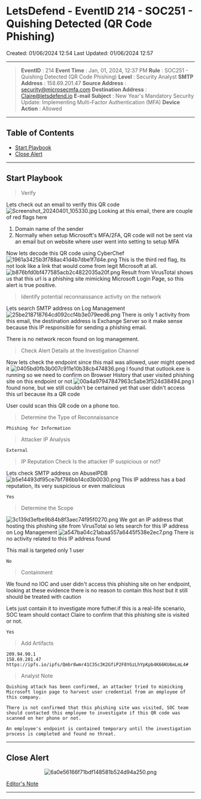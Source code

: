# LetsDefend - EventID 214 - SOC251 - Quishing Detected (QR Code Phishing)
Created: 01/06/2024 12:54
Last Updated: 01/06/2024 12:57
***
>**EventID** : 214
**Event Time** : Jan, 01, 2024, 12:37 PM
**Rule** : SOC251 - Quishing Detected (QR Code Phishing)
**Level** : Security Analyst
**SMTP Address** : 158.69.201.47
**Source Address** : security@microsecmfa.com
**Destination Address** : Claire@letsdefend.io
**E-mail Subject** : New Year's Mandatory Security Update: Implementing Multi-Factor Authentication (MFA)
**Device Action** : Allowed
***
## Table of Contents

- [Start Playbook](#start-playbook)
- [Close Alert](#close-alert)

***
## Start Playbook
>Verify

Lets check out an email to verify this QR code
![Screenshot_20240401_105330.jpg](/resources/Screenshot_20240401_105330.jpg)
Looking at this email, there are couple of red flags here
1. Domain name of the sender 
2. Normally when setup Microsoft's MFA/2FA, QR code will not be sent via an email but on website where user went into setting to setup MFA 

Now lets decode this QR code using CyberChef
![1961a3425b3f788ac41d4b7dbe1f7d4e.png](/resources/1961a3425b3f788ac41d4b7dbe1f7d4e.png)
This is the third red flag, its not look like a link that would come from legit Microsoft at all.
![b876bfd0bf477585acb2c4822035a20f.png](/resources/b876bfd0bf477585acb2c4822035a20f.png)
Result from VirusTotal shows us that this url is a phishing site mimicking Microsoft Login Page, so this alert is true positive.

>Identify potential reconnaissance activity on the network

Lets search SMTP address on Log Management
![25be218718764cd092ccf4b3e079eed6.png](/resources/25be218718764cd092ccf4b3e079eed6.png)
There is only 1 activity from this email, the destination address is Exchange Server so it make sense because this IP responsible for sending a phishing email. 

There is no network recon found on log management.

>Check Alert Details at the Investigation Channel

Now lets check the endpoint since this mail was allowed, user might opened it
![0405bd0fb3b007c911e10b38cb474836.png](/resources/0405bd0fb3b007c911e10b38cb474836.png)
I found that outlook.exe is running so we need to confirm on Browser History that user visited phishing site on this endpoint or not
![00a4a97947847963c5abe3f524d38494.png](/resources/00a4a97947847963c5abe3f524d38494.png)
I found none, but we still couldn't be certained yet that user didn't access this url because its a QR code

User could scan this QR code on a phone too.

>Determine the Type of Reconnaissance
```
Phishing for Information
```

>Attacker IP Analysis
```
External
```

>IP Reputation Check
Is the attacker IP suspicious or not?

Lets check SMTP address on AbuseIPDB
![b5e14493df95ce7bf786bb14cd3b0030.png](/resources/b5e14493df95ce7bf786bb14cd3b0030.png)
This IP address has a bad reputation, its very suspicious or even malicious
```
Yes
```

>Determine the Scope

![3c139d3efbe9b84b8f3aec74f95f0270.png](/resources/3c139d3efbe9b84b8f3aec74f95f0270.png)
We got an IP address that hosting this phishing site from VirusTotal so lets search for this IP address on Log Management
![a547ba04c21abaa557a6445f538e2ec7.png](/resources/a547ba04c21abaa557a6445f538e2ec7.png)
There is no activity related to this IP address found 

This mail is targeted only 1 user 
```
No
```

>Containment

We found no IOC and user didn't access this phishing site on her endpoint, looking at these evidence there is no reason to contain this host but it still should be treated with caution 

Lets just contain it to investigate more futher.if this is a real-life scenario, SOC team should contact Claire to confirm that this phishing site is visited or not. 
```
Yes
```

>Add Artifacts
```
209.94.90.1
158.69.201.47
https://ipfs.io/ipfs/Qmbr8wmr41C35c3K2GfiP2F8YGzLhYpKpb4K66KU6mLmL4#
```

>Analyst Note
```
Quishing attack has been confirmed, an attacker tried to mimicking Microsoft login page to harvest user credential from an employee of this company.

There is not confirmed that this phishing site was visited, SOC team should contacted this employee to investigate if this QR code was scanned on her phone or not.

An employee's endpoint is contained temporary until the investigation process is completed and found no threat.
```

***
## Close Alert
<div align=center>

![6a0e56166f71bdf148581b524d94a250.png](/resources/6a0e56166f71bdf148581b524d94a250.png)
</div>

[Editor's Note](https://files-ld.s3.us-east-2.amazonaws.com/Alert-Reports/EventID_214+-+SOC251+-+Quishing+Detected+(QR+Code+Phishing).pdf)
***